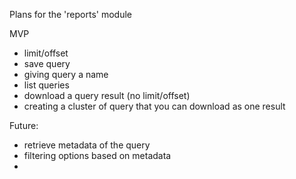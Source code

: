 Plans for the 'reports' module

MVP
* limit/offset
* save query
* giving query a name
* list queries
* download a query result (no limit/offset)
* creating a cluster of query that you can download as one result

Future:
* retrieve metadata of the query
* filtering options based on metadata
* 